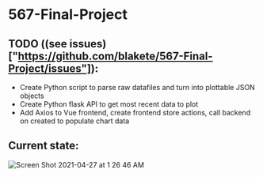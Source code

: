 # 567-Final-Project

## TODO ((see issues)["https://github.com/blakete/567-Final-Project/issues"]):
- Create Python script to parse raw datafiles and turn into plottable JSON objects
- Create Python flask API to get most recent data to plot
- Add Axios to Vue frontend, create frontend store actions, call backend on created to populate chart data

## Current state:
![Screen Shot 2021-04-27 at 1 26 46 AM](https://user-images.githubusercontent.com/49415344/116189918-b17fae80-a6f7-11eb-97a1-4fb2cf92e2f5.png)
